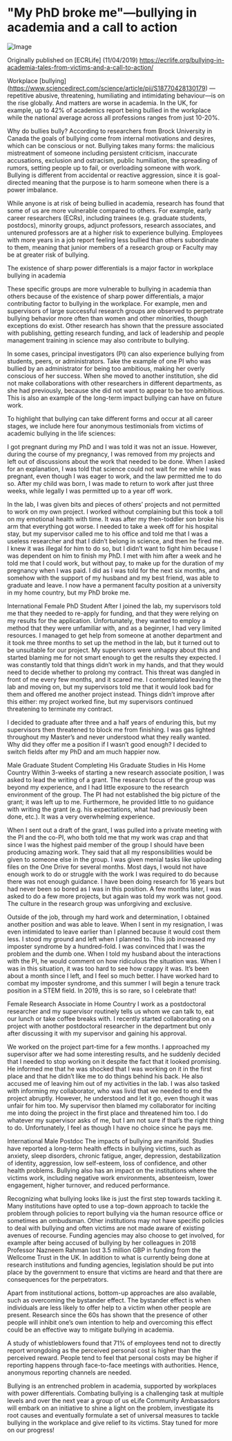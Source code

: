 
# "My PhD broke me"—bullying in academia and a call to action
![Image](./Figure-Blog.png)

Originally published on [ECRLife] (11/04/2019) https://ecrlife.org/bullying-in-academia-tales-from-victims-and-a-call-to-action/

Workplace [bullying] (https://www.sciencedirect.com/science/article/pii/S18770428130179) —repetitive abusive, threatening, humiliating and intimidating behaviour—is on the rise globally. And matters are worse in academia. In the UK, for example, up to 42% of academics report being bullied in the workplace while the national average across all professions ranges from just 10-20%.  

Why do bullies bully? According to researchers from Brock University in Canada the goals of bullying come from internal motivations and desires, which can be conscious or not. Bullying takes many forms: the malicious mistreatment of someone including persistent criticism, inaccurate accusations, exclusion and ostracism, public humiliation, the spreading of rumors, setting people up to fail, or overloading someone with work. Bullying is different from accidental or reactive aggression, since it is goal-directed meaning that the purpose is to harm someone when there is a power imbalance.

While anyone is at risk of being bullied in academia, research has found that some of us are more vulnerable compared to others. For example, early career researchers (ECRs), including trainees (e.g. graduate students, postdocs), minority groups, adjunct professors, research associates, and untenured professors are at a higher risk to experience bullying. Employees with more years in a job report feeling less bullied than others subordinate to them, meaning that junior members of a research group or Faculty may be at greater risk of bullying.

The existence of sharp power differentials is a major factor in workplace bullying in academia

These specific groups are more vulnerable to bullying in academia than others because of the existence of sharp power differentials, a major contributing factor to bullying in the workplace. For example, men and supervisors of large successful research groups are observed to perpetrate bullying behavior more often than women and other minorities, though exceptions do exist. Other research has shown that the pressure associated with publishing, getting research funding, and lack of leadership and people management training in science may also contribute to bullying.

In some cases, principal investigators (PI) can also experience bullying from students, peers, or administrators. Take the example of one PI who was bullied by an administrator for being too ambitious, making her overly conscious of her success. When she moved to another institution, she did not make collaborations with other researchers in different departments, as she had previously, because she did not want to appear to be too ambitious. This is also an example of the long-term impact bullying can have on future work.

To highlight that bullying can take different forms and occur at all career stages, we include here four anonymous testimonials from victims of academic bullying in the life sciences:

I got pregnant during my PhD and I was told it was not an issue. However, during the course of my pregnancy, I was removed from my projects and left out of discussions about the work that needed to be done. When I asked for an explanation, I was told that science could not wait for me while I was pregnant, even though I was eager to work, and the law permitted me to do so. After my child was born, I was made to return to work after just three weeks, while legally I was permitted up to a year off work.

In the lab, I was given bits and pieces of others’ projects and not permitted to work on my own project. I worked without complaining but this took a toll on my emotional health with time. It was after my then-toddler son broke his arm that everything got worse. I needed to take a week off for his hospital stay, but my supervisor called me to his office and told me that I was a useless researcher and that I didn’t belong in science, and then he fired me. I knew it was illegal for him to do so, but I didn’t want to fight him because I was dependent on him to finish my PhD. I met with him after a week and he told me that I could work, but without pay, to make up for the duration of my pregnancy when I was paid. I did as I was told for the next six months, and somehow with the support of my husband and my best friend, was able to graduate and leave. I now have a permanent faculty position at a university in my home country, but my PhD broke me.

International Female PhD Student
After I joined the lab, my supervisors told me that they needed to re-apply for funding, and that they were relying on my results for the application. Unfortunately, they wanted to employ a method that they were unfamiliar with, and as a beginner, I had very limited resources. I managed to get help from someone at another department and it took me three months to set up the method in the lab, but it turned out to be unsuitable for our project. My supervisors were unhappy about this and started blaming me for not smart enough to get the results they expected. I was constantly told that things didn’t work in my hands, and that they would need to decide whether to prolong my contract. This threat was dangled in front of me every few months, and it scared me. I contemplated leaving the lab and moving on, but my supervisors told me that it would look bad for them and offered me another project instead. Things didn’t improve after this either: my project worked fine, but my supervisors continued threatening to terminate my contract.

I decided to graduate after three and a half years of enduring this, but my supervisors then threatened to block me from finishing. I was gas lighted throughout my Master’s and never understood what they really wanted. Why did they offer me a position if I wasn’t good enough? I decided to switch fields after my PhD and am much happier now.

Male Graduate Student Completing His Graduate Studies in His Home Country
Within 3-weeks of starting a new research associate position, I was asked to lead the writing of a grant. The research focus of the group was beyond my experience, and I had little exposure to the research environment of the group. The PI had not established the big picture of the grant; it was left up to me. Furthermore, he provided little to no guidance with writing the grant (e.g. his expectations, what had previously been done, etc.). It was a very overwhelming experience.

When I sent out a draft of the grant, I was pulled into a private meeting with the PI and the co-PI, who both told me that my work was crap and that since I was the highest paid member of the group I should have been producing amazing work. They said that all my responsibilities would be given to someone else in the group. I was given menial tasks like uploading files on the One Drive for several months. Most days, I would not have enough work to do or struggle with the work I was required to do because there was not enough guidance. I have been doing research for 16 years but had never been so bored as I was in this position. A few months later, I was asked to do a few more projects, but again was told my work was not good. The culture in the research group was unforgiving and exclusive.

Outside of the job, through my hard work and determination, I obtained another position and was able to leave. When I sent in my resignation, I was even intimidated to leave earlier than I planned because it would cost them less. I stood my ground and left when I planned to. This job increased my imposter syndrome by a hundred-fold. I was convinced that I was the problem and the dumb one. When I told my husband about the interactions with the PI, he would comment on how ridiculous the situation was. When I was in this situation, it was too hard to see how crappy it was. It’s been about a month since I left, and I feel so much better. I have worked hard to combat my imposter syndrome, and this summer I will begin a tenure track position in a STEM field. In 2019, this is so rare, so I celebrate that!

Female Research Associate in Home Country
I work as a postdoctoral researcher and my supervisor routinely tells us whom we can talk to, eat our lunch or take coffee breaks with. I recently started collaborating on a project with another postdoctoral researcher in the department but only after discussing it with my supervisor and gaining his approval.

We worked on the project part-time for a few months. I approached my supervisor after we had some interesting results, and he suddenly decided that I needed to stop working on it despite the fact that it looked promising. He informed me that he was shocked that I was working on it in the first place and that he didn’t like me to do things behind his back. He also accused me of leaving him out of my activities in the lab. I was also tasked with informing my collaborator, who was livid that we needed to end the project abruptly. However, he understood and let it go, even though it was unfair for him too. My supervisor then blamed my collaborator for inciting me into doing the project in the first place and threatened him too. I do whatever my supervisor asks of me, but I am not sure if that’s the right thing to do. Unfortunately, I feel as though I have no choice since he pays me.

International Male Postdoc
The impacts of bullying are manifold. Studies have reported a long-term health effects in bullying victims, such as anxiety, sleep disorders, chronic fatigue, anger, depression, destabilization of identity, aggression, low self-esteem, loss of confidence, and other health problems. Bullying also has an impact on the institutions where the victims work, including negative work environments, absenteeism, lower engagement, higher turnover, and reduced performance.

Recognizing what bullying looks like is just the first step towards tackling it. Many institutions have opted to use a top-down approach to tackle the problem through policies to report bullying via the human resource office or sometimes an ombudsman. Other institutions may not have specific policies to deal with bullying and often victims are not made aware of existing avenues of recourse. Funding agencies may also choose to get involved, for example after being accused of bullying by her colleagues in 2018 Professor Nazneem Rahman lost 3.5 million GBP in funding from the Wellcome Trust in the UK. In addition to what is currently being done at research institutions and funding agencies, legislation should be put into place by the government to ensure that victims are heard and that there are consequences for the perpetrators.

Apart from institutional actions, bottom-up approaches are also available, such as overcoming the bystander effect. The bystander effect is when individuals are less likely to offer help to a victim when other people are present. Research since the 60s has shown that the presence of other people will inhibit one’s own intention to help and overcoming this effect could be an effective way to mitigate bullying in academia.

A study of whistleblowers found that 71% of employees tend not to directly report wrongdoing as the perceived personal cost is higher than the perceived reward. People tend to feel that personal costs may be higher if reporting happens through face-to-face meetings with authorities. Hence, anonymous reporting channels are needed.

Bullying is an entrenched problem in academia, supported by workplaces with power differentials. Combating bullying is a challenging task at multiple levels and over the next year a group of us eLife Community Ambassadors will embark on an initiative to shine a light on the problem, investigate its root causes and eventually formulate a set of universal measures to tackle bullying in the workplace and give relief to its victims. Stay tuned for more on our progress!
